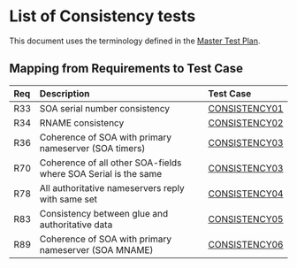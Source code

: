 # List of Consistency tests

This document uses the terminology defined in the [Master Test Plan](../MasterTestPlan.md).

## Mapping from Requirements to Test Case

|Req| Description                                                  | Test Case                       |
|:--|:-------------------------------------------------------------|:--------------------------------|
|R33|SOA serial number consistency                                 |[CONSISTENCY01](consistency01.md)|
|R34|RNAME consistency                                             |[CONSISTENCY02](consistency02.md)|
|R36|Coherence of SOA with primary nameserver  (SOA timers)        |[CONSISTENCY03](consistency03.md)|
|R70|Coherence of all other SOA-fields where SOA Serial is the same|[CONSISTENCY03](consistency03.md)|
|R78|All authoritative nameservers reply with same set             |[CONSISTENCY04](consistency04.md)|
|R83|Consistency between glue and authoritative data               |[CONSISTENCY05](consistency05.md)|
|R89|Coherence of SOA with primary nameserver (SOA MNAME)          |[CONSISTENCY06](consistency06.md)|
